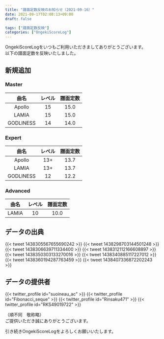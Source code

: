 ```yaml
---
title: "譜面定数反映のお知らせ（2021-09-16）"
date: 2021-09-17T02:08:13+09:00
draft: false

tags: ["譜面定数反映"]
categories: ["OngekiScoreLog"]
---
```


OngekiScoreLogをいつもご利用いただきましてありがとうございます。  
以下の譜面定数を反映いたしました。

<!--more-->

## 新規追加

### Master

| 曲名 | レベル | 譜面定数 |
|:-:|:-:|:-:|
| Apollo | 15 | 15.0 |
| LAMIA | 15 | 15.0 |
| GODLINESS | 14 | 14.0 |

### Expert

| 曲名 | レベル | 譜面定数 |
|:-:|:-:|:-:|
| Apollo | 13+ | 13.7 |
| LAMIA | 13+ | 13.7 |
| GODLINESS | 12 | 12.2 |

### Advanced

| 曲名 | レベル | 譜面定数 |
|:-:|:-:|:-:|
| LAMIA | 10 | 10.0 |

## データの出典

{{< tweet 1438305567655690242 >}}
{{< tweet 1438298703144501248 >}}
{{< tweet 1438306639711334400 >}}
{{< tweet 1438312112166608897 >}}
{{< tweet 1438350303133270016 >}}
{{< tweet 1438340885117227012 >}}
{{< tweet 1438360194287763459 >}}
{{< tweet 1438407336872202243 >}}

## データの提供者

{{< twitter_profile id="suoineau_ac" >}}
{{< twitter_profile id="Fibonacci_seque" >}}
{{< twitter_profile id="Rinsaku471" >}}
{{< twitter_profile id="RKS49019722" >}}

（順不同　敬称略）  
ご提供いただき誠にありがとうございます。

引き続きOngekiScoreLogをよろしくお願いいたします。
